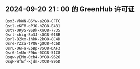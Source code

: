 ## 2024-09-20 21 : 00 的 GreenHub 许可证
```
Qsx3-VkWN-BSYw-a2C8-CFFC
Qstl-eKFM-oPJO-hZC8-E431
QstY-URyS-9SDk-XnC8-7735
Qsrt-xhig-So3J-sOC8-018B
Qsrl-B2kx-ihkK-2kC8-8C4D
Qsre-YZza-tPQG-gQC8-4C6D
QsrL-U6Fa-EpBp-VSC8-DAF3
Qsr6-1vUn-F9bo-0CC8-51C8
Qsqw-yEMn-0cb4-OYC8-9626
QsqH-WfEf-kjdm-JXC8-895D
```
